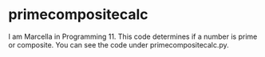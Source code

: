 # primecompositecalc
I am Marcella in Programming 11.
This code determines if a number is prime or composite.
You can see the code under primecompositecalc.py.
